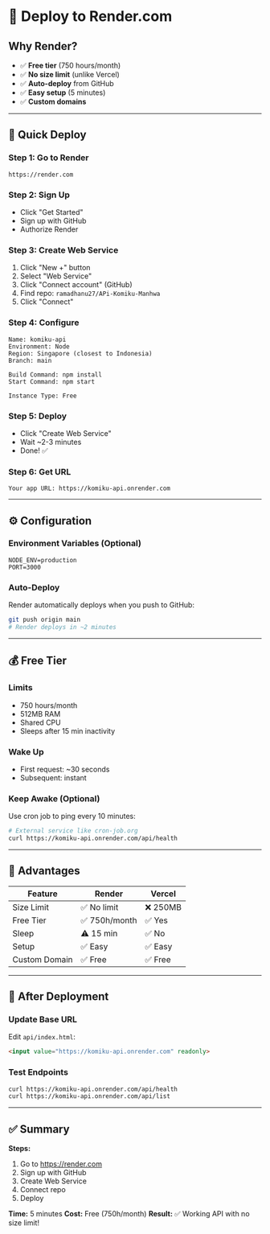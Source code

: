 # 🎨 Deploy to Render.com

## Why Render?
- ✅ **Free tier** (750 hours/month)
- ✅ **No size limit** (unlike Vercel)
- ✅ **Auto-deploy** from GitHub
- ✅ **Easy setup** (5 minutes)
- ✅ **Custom domains**

---

## 🚀 Quick Deploy

### Step 1: Go to Render
```
https://render.com
```

### Step 2: Sign Up
- Click "Get Started"
- Sign up with GitHub
- Authorize Render

### Step 3: Create Web Service
1. Click "New +" button
2. Select "Web Service"
3. Click "Connect account" (GitHub)
4. Find repo: `ramadhanu27/APi-Komiku-Manhwa`
5. Click "Connect"

### Step 4: Configure
```
Name: komiku-api
Environment: Node
Region: Singapore (closest to Indonesia)
Branch: main

Build Command: npm install
Start Command: npm start

Instance Type: Free
```

### Step 5: Deploy
- Click "Create Web Service"
- Wait ~2-3 minutes
- Done! ✅

### Step 6: Get URL
```
Your app URL: https://komiku-api.onrender.com
```

---

## ⚙️ Configuration

### Environment Variables (Optional)
```
NODE_ENV=production
PORT=3000
```

### Auto-Deploy
Render automatically deploys when you push to GitHub:
```bash
git push origin main
# Render deploys in ~2 minutes
```

---

## 💰 Free Tier

### Limits
- 750 hours/month
- 512MB RAM
- Shared CPU
- Sleeps after 15 min inactivity

### Wake Up
- First request: ~30 seconds
- Subsequent: instant

### Keep Awake (Optional)
Use cron job to ping every 10 minutes:
```bash
# External service like cron-job.org
curl https://komiku-api.onrender.com/api/health
```

---

## 🎯 Advantages

| Feature | Render | Vercel |
|---------|--------|--------|
| Size Limit | ✅ No limit | ❌ 250MB |
| Free Tier | ✅ 750h/month | ✅ Yes |
| Sleep | ⚠️ 15 min | ✅ No |
| Setup | ✅ Easy | ✅ Easy |
| Custom Domain | ✅ Free | ✅ Free |

---

## 📝 After Deployment

### Update Base URL
Edit `api/index.html`:
```html
<input value="https://komiku-api.onrender.com" readonly>
```

### Test Endpoints
```bash
curl https://komiku-api.onrender.com/api/health
curl https://komiku-api.onrender.com/api/list
```

---

## ✅ Summary

**Steps:**
1. Go to https://render.com
2. Sign up with GitHub
3. Create Web Service
4. Connect repo
5. Deploy

**Time:** 5 minutes
**Cost:** Free (750h/month)
**Result:** ✅ Working API with no size limit!
